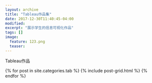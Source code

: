 ```yaml
---
layout: archive
title: "Tableau作品集"
date: 2017-12-30T11:40:45-04:00
modified:
excerpt: "展示学生的信息可视化作品"
tags: []
image: 
  feature: 123.png 
  teaser: 
---
```

Tableau作品

<div class="tiles">
{% for post in site.categories.tab %}
  {% include post-grid.html %}
{% endfor %}
</div><!-- /.tiles -->